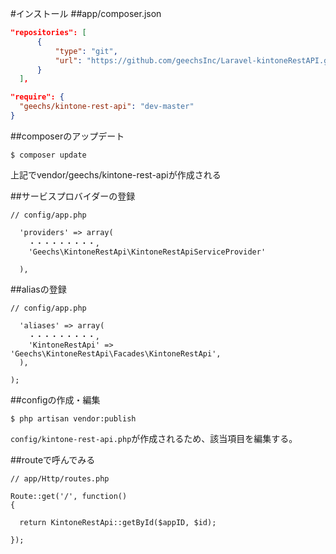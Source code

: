 #インストール
##app/composer.json

```json
"repositories": [
      {
          "type": "git",
          "url": "https://github.com/geechsInc/Laravel-kintoneRestAPI.git"
      }
  ],

"require": {
  "geechs/kintone-rest-api": "dev-master"
}

```

##composerのアップデート
```
$ composer update
```
上記でvendor/geechs/kintone-rest-apiが作成される


##サービスプロバイダーの登録
```
// config/app.php

  'providers' => array(
    ・・・・・・・・・,
    'Geechs\KintoneRestApi\KintoneRestApiServiceProvider'

  ),

```

##aliasの登録

```
// config/app.php

  'aliases' => array(
    ・・・・・・・・・,
    'KintoneRestApi' => 'Geechs\KintoneRestApi\Facades\KintoneRestApi',
  ),

);
```

##configの作成・編集
```
$ php artisan vendor:publish
```

```config/kintone-rest-api.php```が作成されるため、該当項目を編集する。



##routeで呼んでみる
```
// app/Http/routes.php

Route::get('/', function()
{

  return KintoneRestApi::getById($appID, $id);

});
```